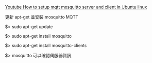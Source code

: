 
[Youtube How to setup mqtt mosquitto server and client in Ubuntu linux](https://www.youtube.com/watch?v=tN2pzbKxCd0)

更新 apt-get 並安裝 mosquitto MQTT

$> sudo apt-get update

$> sudo apt-get install mosquitto

$> sudo apt-get install mosquitto-clients

$> mosquitto  可以確認伺服器資訊








